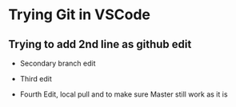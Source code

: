 # Trying Git in VSCode

## Trying to add 2nd line as github edit

- Secondary branch edit
- Third edit

- Fourth Edit, local pull and to make sure Master still work as it is